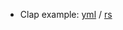 - Clap example: [yml][clap-yml] / [rs][clap-rs]

[clap-yml]: https://github.com/clap-rs/clap/blob/master/examples/17_yaml.yml
[clap-rs]: https://github.com/clap-rs/clap/blob/master/examples/17_yaml.rs
